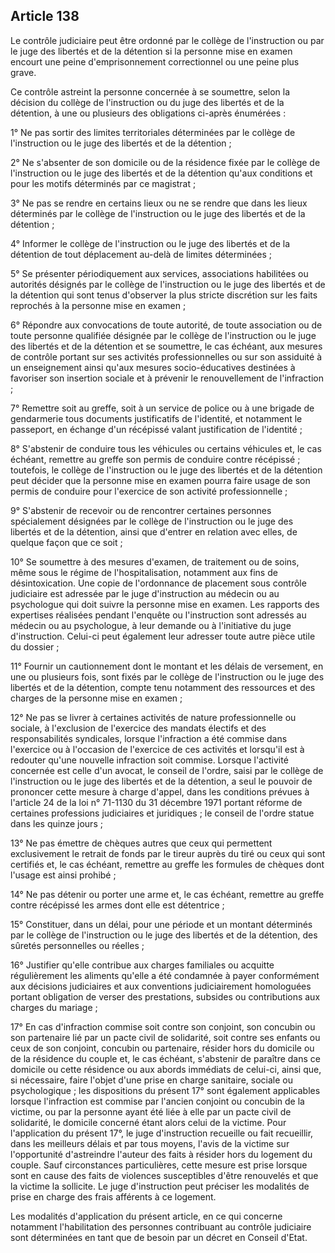 Article 138
----
Le contrôle judiciaire peut être ordonné par le collège de l'instruction ou par
le juge des libertés et de la détention si la personne mise en examen encourt
une peine d'emprisonnement correctionnel ou une peine plus grave.

Ce contrôle astreint la personne concernée à se soumettre, selon la décision du
collège de l'instruction ou du juge des libertés et de la détention, à une ou
plusieurs des obligations ci-après énumérées :

1° Ne pas sortir des limites territoriales déterminées par le collège de
l'instruction ou le juge des libertés et de la détention ;

2° Ne s'absenter de son domicile ou de la résidence fixée par le collège de
l'instruction ou le juge des libertés et de la détention qu'aux conditions et
pour les motifs déterminés par ce magistrat ;

3° Ne pas se rendre en certains lieux ou ne se rendre que dans les lieux
déterminés par le collège de l'instruction ou le juge des libertés et de la
détention ;

4° Informer le collège de l'instruction ou le juge des libertés et de la
détention de tout déplacement au-delà de limites déterminées ;

5° Se présenter périodiquement aux services, associations habilitées ou
autorités désignés par le collège de l'instruction ou le juge des libertés et de
la détention qui sont tenus d'observer la plus stricte discrétion sur les faits
reprochés à la personne mise en examen ;

6° Répondre aux convocations de toute autorité, de toute association ou de toute
personne qualifiée désignée par le collège de l'instruction ou le juge des
libertés et de la détention et se soumettre, le cas échéant, aux mesures de
contrôle portant sur ses activités professionnelles ou sur son assiduité à un
enseignement ainsi qu'aux mesures socio-éducatives destinées à favoriser son
insertion sociale et à prévenir le renouvellement de l'infraction ;

7° Remettre soit au greffe, soit à un service de police ou à une brigade de
gendarmerie tous documents justificatifs de l'identité, et notamment le
passeport, en échange d'un récépissé valant justification de l'identité ;

8° S'abstenir de conduire tous les véhicules ou certains véhicules et, le cas
échéant, remettre au greffe son permis de conduire contre récépissé ; toutefois,
le collège de l'instruction ou le juge des libertés et de la détention peut
décider que la personne mise en examen pourra faire usage de son permis de
conduire pour l'exercice de son activité professionnelle ;

9° S'abstenir de recevoir ou de rencontrer certaines personnes spécialement
désignées par le collège de l'instruction ou le juge des libertés et de la
détention, ainsi que d'entrer en relation avec elles, de quelque façon que ce
soit ;

10° Se soumettre à des mesures d'examen, de traitement ou de soins, même sous le
régime de l'hospitalisation, notamment aux fins de désintoxication. Une copie de
l'ordonnance de placement sous contrôle judiciaire est adressée par le juge
d'instruction au médecin ou au psychologue qui doit suivre la personne mise en
examen. Les rapports des expertises réalisées pendant l'enquête ou l'instruction
sont adressés au médecin ou au psychologue, à leur demande ou à l'initiative du
juge d'instruction. Celui-ci peut également leur adresser toute autre pièce
utile du dossier ;

11° Fournir un cautionnement dont le montant et les délais de versement, en une
ou plusieurs fois, sont fixés par le collège de l'instruction ou le juge des
libertés et de la détention, compte tenu notamment des ressources et des charges
de la personne mise en examen ;

12° Ne pas se livrer à certaines activités de nature professionnelle ou sociale,
à l'exclusion de l'exercice des mandats électifs et des responsabilités
syndicales, lorsque l'infraction a été commise dans l'exercice ou à l'occasion
de l'exercice de ces activités et lorsqu'il est à redouter qu'une nouvelle
infraction soit commise. Lorsque l'activité concernée est celle d'un avocat, le
conseil de l'ordre, saisi par le collège de l'instruction ou le juge des
libertés et de la détention, a seul le pouvoir de prononcer cette mesure à
charge d'appel, dans les conditions prévues à l'article 24 de la loi n° 71-1130
du 31 décembre 1971 portant réforme de certaines professions judiciaires et
juridiques ; le conseil de l'ordre statue dans les quinze jours ;

13° Ne pas émettre de chèques autres que ceux qui permettent exclusivement le
retrait de fonds par le tireur auprès du tiré ou ceux qui sont certifiés et, le
cas échéant, remettre au greffe les formules de chèques dont l'usage est ainsi
prohibé ;

14° Ne pas détenir ou porter une arme et, le cas échéant, remettre au greffe
contre récépissé les armes dont elle est détentrice ;

15° Constituer, dans un délai, pour une période et un montant déterminés par le
collège de l'instruction ou le juge des libertés et de la détention, des sûretés
personnelles ou réelles ;

16° Justifier qu'elle contribue aux charges familiales ou acquitte régulièrement
les aliments qu'elle a été condamnée à payer conformément aux décisions
judiciaires et aux conventions judiciairement homologuées portant obligation de
verser des prestations, subsides ou contributions aux charges du mariage ;

17° En cas d'infraction commise soit contre son conjoint, son concubin ou son
partenaire lié par un pacte civil de solidarité, soit contre ses enfants ou ceux
de son conjoint, concubin ou partenaire, résider hors du domicile ou de la
résidence du couple et, le cas échéant, s'abstenir de paraître dans ce domicile
ou cette résidence ou aux abords immédiats de celui-ci, ainsi que, si
nécessaire, faire l'objet d'une prise en charge sanitaire, sociale ou
psychologique ; les dispositions du présent 17° sont également applicables
lorsque l'infraction est commise par l'ancien conjoint ou concubin de la
victime, ou par la personne ayant été liée à elle par un pacte civil de
solidarité, le domicile concerné étant alors celui de la victime. Pour
l'application du présent 17°, le juge d'instruction recueille ou fait
recueillir, dans les meilleurs délais et par tous moyens, l'avis de la victime
sur l'opportunité d'astreindre l'auteur des faits à résider hors du logement du
couple. Sauf circonstances particulières, cette mesure est prise lorsque sont en
cause des faits de violences susceptibles d'être renouvelés et que la victime la
sollicite. Le juge d'instruction peut préciser les modalités de prise en charge
des frais afférents à ce logement.

Les modalités d'application du présent article, en ce qui concerne notamment
l'habilitation des personnes contribuant au contrôle judiciaire sont déterminées
en tant que de besoin par un décret en Conseil d'Etat.

